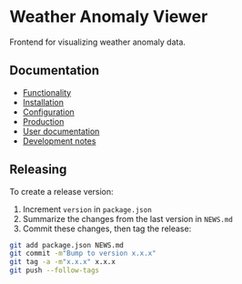 # Weather Anomaly Viewer

Frontend for visualizing weather anomaly data.

## Documentation

- [Functionality](docs/functionality.md)
- [Installation](docs/installation.md)
- [Configuration](docs/configuration.md)
- [Production](docs/production.md)
- [User documentation](docs/user-doc.md)
- [Development notes](docs/dev-notes.md)


## Releasing

To create a release version:

1. Increment `version` in `package.json`
2. Summarize the changes from the last version in `NEWS.md`
3. Commit these changes, then tag the release:

```bash
git add package.json NEWS.md
git commit -m"Bump to version x.x.x"
git tag -a -m"x.x.x" x.x.x
git push --follow-tags
```
